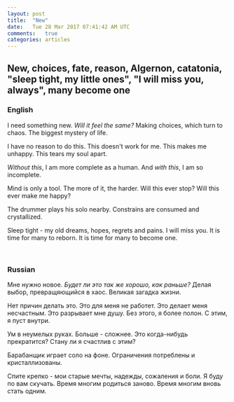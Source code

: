 ```yaml
---
layout: post
title:  "New"
date:   Tue 28 Mar 2017 07:41:42 AM UTC
comments:   true
categories: articles
---
```


## New, choices, fate, reason, Algernon, catatonia, "sleep tight, my little ones", "I will miss you, always", many become one

### English

I need something new.
*Will it feel the same?*
Making choices, which turn to chaos.
The biggest mystery of life.

I have no reason to do this.
This doesn't work for me.
This makes me unhappy.
This tears my soul apart.

*Without this*, I am more complete as a human.
And *with this*, I am so incomplete.

Mind is only a tool.
The more of it, the harder.
Will this ever stop?
Will this ever make me happy?

The drummer plays his solo nearby.
Constrains are consumed and crystallized.

Sleep tight - my old dreams, hopes, regrets and pains.
I will miss you.
It is time for many to reborn.
It is time for many to become one.

<br />

### Russian

Мне нужно новое.
*Будет ли это так же хорошо, как раньше?*
Делая выбор, превращяющийся в хаос.
Великая загадка жизни.

Нет причин делать это.
Это для меня не работет.
Это делает меня несчастным.
Это разрывает мне душу.
Без этого, я более полон.
С этим, я пуст внутри.

Ум в неумелых руках.
Больше - сложнее.
Это когда-нибудь прекратится?
Стану ли я счастлив с этим?

Барабанщик играет соло на фоне.
Ограничения потреблены и кристаллизованы.

Спите крепко - мои старые мечты, надежды, сожаления и боли.
Я буду по вам скучать.
Время многим родиться заново.
Время многим вновь стать одним.
